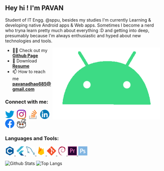 <!--[![MasterHead](https://media-exp1.licdn.com/dms/image/C4E16AQF-YdClTtUhMg/profile-displaybackgroundimage-shrink_350_1400/0?e=1609372800&v=beta&t=6E5tCS27PQAir7y2vnMPjAmQe85xrTOIVUQT1A72gC0)](https://pavanpatil45.github.io/P4V4N-Page)-->
## Hey hi ! I'm PAVAN <!--<img src="https://user-images.githubusercontent.com/1303154/88677602-1635ba80-d120-11ea-84d8-d263ba5fc3c0.gif" width="28px" alt="hi">-->
<!--<h1 align="center">Hi 👋, I'm P4V4N</h1>-->
Student of IT Engg. @sppu, besides my studies I'm currently Learning & developing native Android apps & Web apps. Sometimes I become a nerd who tryna learn pretty much about everything :D and getting into deep, presumably because I'm always enthusiastic and hyped about new technologies and tools.

<img align="right" alt="Coding" width="350" src="./g8.gif">
<!--https://cdn.dribbble.com/users/2646423/screenshots/5507196/computer.gif">-->

- 👨‍💻 Check out my [**Github Page**](https://pavanpatil45.github.io)
- 📃 Download [**Resume**](https://drive.google.com/file/d/13AUfOhuV-YQPLMG2MGtasFch4W48SKKD/view?usp=sharing)
- 📫 How to reach me **pavanadhao685@gmail.com**

<h3 align="left">Connect with me:</h3>
<p align="left">
  
<a href="https://twitter.com/pavan_patil45" target="blank"><img align="center" src="/connect with me/twitter.png" alt="twitter" width="30" /></a>&nbsp;
<a href="https://instagram.com/p4v4n" target="blank"><img align="center" src="/connect with me/insta.png" alt="instagram" width="30" /></a>&nbsp;
<a href="https://stackoverflow.com/users/14926087/pavan-patil?tab=profile " target="blank"><img align="center" src="/connect with me/stack.svg" alt="stack-overflow" height="30" width="30" /></a>&nbsp;
<a href="https://linkedin.com/in/pavan-patil-445a33150" target="blank"><img align="center" src="/connect with me/linkedin.webp" alt="linkedin" height="30" width="30" /></a>&nbsp;
<a href="https://facebook.com/pavanpatil450" target="blank"><img align="center" src="/connect with me/facebook.webp" alt="facebook" height="30" width="30" /></a>&nbsp;
<a href="https://www.reddit.com/user/p4v4n_45" target="blank"><img align="center" src="/connect with me/reddit.svg" alt="reddit" width="30" /></a>&nbsp;
</p>
<h3 align="left">Languages and Tools:</h3>
<p align="left"> 
<!--<a href="https://www.oracle.com/in/java/" target="_blank"> <img src="/tools used/java.svg" alt="java" width="30" height="30"/> </a>-->
<!--<a href="https://www.python.org/" target="_blank"> <img src="/tools used/python.svg" alt="python" width="30" height="30"/> </a>-->
<a href="https://www.cprogramming.com/" target="_blank"> <img src="/tools used/c.svg" alt="c" width="30" height="30"/> </a> 
<a href="https://flutter.dev" target="_blank"> <img src="/tools used/flutter.svg" alt="flutter" width="30" height="30"/> </a> 
<a href="https://www.mysql.com/" target="_blank"> <img src="/tools used/mysql.svg" alt="mysql" width="30" height="30"/> </a> 
<a href="https://www.firebase.com/" target="_blank"> <img src="/tools used/firebase.png" alt="mysql" width="30" height="30"/> </a> 
<a href="https://git-scm.com/" target="_blank"> <img src="/tools used/git.svg" alt="git" width="30" height="30"/> </a> 
<a href="https://www.debian.org/" target="_blank"> <img src="/tools used/debian.svg" alt="debian" width="30" height="30"/> </a>
<a href="https://www.adobe.com/in/products/premiere.html" target="_blank"> <img src="/tools used/premier.svg" alt="premierpro" width="30" height="30"/> </a>
<a href="https://www.adobe.com/in/products/photoshop.html" target="_blank"> <img src="/tools used/photoshop.svg" alt="photoshop" width="30" height="30"/> </a>

![Github Stats](https://github-readme-stats.vercel.app/api?username=pavanpatil45&count_private=true&show_icons=true&include_all_commits=true)
![Top Langs](https://github-readme-stats.vercel.app/api/top-langs/?username=pavanpatil45&hide=TeX&layout=compact)

<!--&theme=vue-dark-->
